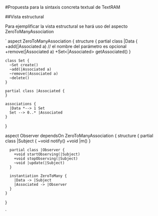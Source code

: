 #Propuesta para la sintaxis concreta textual de TextRAM

##Vista estructural

Para ejemplificar la vista estructural se hará uso del aspecto ZeroToManyAssociation

`
aspect ZeroToManyAssociation {
  structure {
    partial class |Data {
     +add(|Associated a) // el nombre del parámetro es opcional
	 +remove(|Associated a)
	 +Set<|Associated> getAssociated()
    }

    class Set {
	  ~Set create()
	  ~add(|Associated a)
	  ~remove(|Associated a)
	  ~delete()
    }

    partial class |Associated {
	}

    associations {
      |Data *--> 1 Set
	  Set --> 0..* |Associated
    }
  }
  
  aspect Observer dependsOn ZeroToManyAssociation {
    structure {
	  partial class |Subject {
        ~void notify()
		+void |m()
      }

      partial class |Observer {
        +void startObserving(|Subject)
		+void stopObserving(|Subject)
		~void |update(|Subject)
      }

      instantiation ZeroToMany {
	    |Data -> |Subject
		|Associated -> |Observer
      }
    }
  }

`
